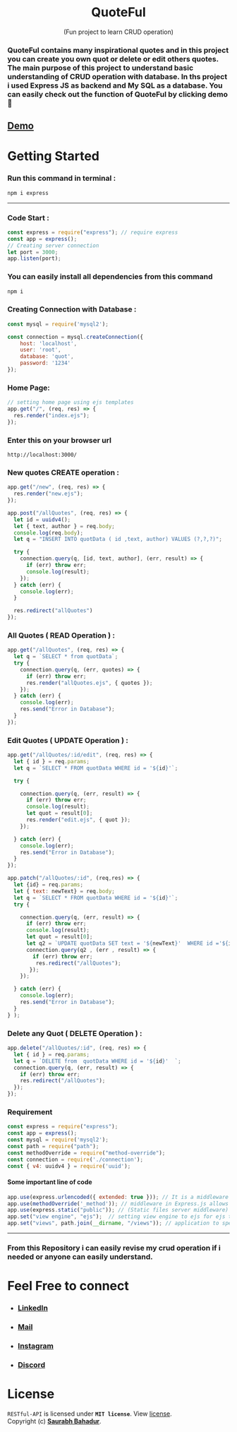 <h1 align="center" > QuoteFul </h1> <p align="center"> (Fun project to learn CRUD operation)</p>

### QuoteFul contains many inspirational quotes and in this project you can create you own quot or delete or edit others quotes. The main purpose of this project to understand basic understanding of CRUD operation with database. In ths project i used Express JS as backend and My SQL as a database. You can easily check out the function of QuoteFul by clicking demo 🤗


## [Demo](https://www.linkedin.com/posts/saurabhbahadur_connections-mernstack-mernstackdevelopment-activity-7132318224523665408--vES?utm_source=share&utm_medium=member_desktop)


# Getting Started

### Run this command in terminal :
```ruby
npm i express
```
---
### Code Start :
```js
const express = require("express"); // require express 
const app = express();
// Creating server connection 
let port = 3000;
app.listen(port);
```

### You can easily install all dependencies from this command
```js
npm i
```

### Creating Connection with Database :
```js
const mysql = require('mysql2');

const connection = mysql.createConnection({
    host: 'localhost',
    user: 'root',
    database: 'quot',
    password: '1234'
});
```

   ### Home Page:
```js
// setting home page using ejs templates
app.get("/", (req, res) => {
  res.render("index.ejs");
});
```
### Enter this on your browser url 
```
http://localhost:3000/
```

### New quotes CREATE operation :
```js
app.get("/new", (req, res) => {
  res.render("new.ejs");
});

app.post("/allQuotes", (req, res) => {
  let id = uuidv4();
  let { text, author } = req.body;
  console.log(req.body);
  let q = "INSERT INTO quotData ( id ,text, author) VALUES (?,?,?)";

  try {
    connection.query(q, [id, text, author], (err, result) => {
      if (err) throw err;
      console.log(result);
    });
  } catch (err) {
    console.log(err);
  }

  res.redirect("allQuotes")
});
```

### All Quotes ( READ Operation ) :
```js
app.get("/allQuotes", (req, res) => {
  let q = `SELECT * from quotData`;
  try {
    connection.query(q, (err, quotes) => {
      if (err) throw err;
      res.render("allQuotes.ejs", { quotes });
    });
  } catch (err) {
    console.log(err);
    res.send("Error in Database");
  }
});
```

### Edit Quotes ( UPDATE Operation ) :
```js
app.get("/allQuotes/:id/edit", (req, res) => {
  let { id } = req.params;
  let q = `SELECT * FROM quotData WHERE id = '${id}'`;

  try {

    connection.query(q, (err, result) => {
      if (err) throw err;
      console.log(result);
      let quot = result[0];
      res.render("edit.ejs", { quot });
    });

  } catch (err) {
    console.log(err);
    res.send("Error in Database");
  }
});

app.patch("/allQuotes/:id", (req,res) => {
  let {id} = req.params;
  let { text: newText} = req.body;
  let q = `SELECT * FROM quotData WHERE id = '${id}'`;
  try {

    connection.query(q, (err, result) => {
      if (err) throw err;
      console.log(result);
      let quot = result[0];
      let q2 = `UPDATE quotData SET text = '${newText}'  WHERE id ='${id}' `;
      connection.query(q2 , (err , result) => {
        if (err) throw err;
         res.redirect("/allQuotes");
       });
    });

  } catch (err) {
    console.log(err);
    res.send("Error in Database");
  }
} );

```
### Delete any Quot ( DELETE Operation ) :
```js
app.delete("/allQuotes/:id", (req, res) => {
  let { id } = req.params;
  let q = `DELETE from  quotData WHERE id = '${id}'  `;
  connection.query(q, (err, result) => {
    if (err) throw err;
    res.redirect("/allQuotes");
  });
});
```

### Requirement
```js
const express = require("express");
const app = express();
const mysql = require('mysql2');
const path = require("path");
const methodOverride = require("method-override");
const connection = require('./connection');
const { v4: uuidv4 } = require('uuid');
```

#### Some important line of code
```js
app.use(express.urlencoded({ extended: true })); // It is a middleware used to parse incoming requests with URL-encoded payloads.
app.use(methodOverride('_method')); // middleware in Express.js allows you to use HTTP verbs such as PUT or DELETE in places where the client doesn't support it
app.use(express.static("public")); // (Static files server middleware) setting directory for css and js files 
app.set("view engine", "ejs");  // setting view engine to ejs for ejs templates
app.set("views", path.join(__dirname, "/views")); // application to specify the directory where the application's views (templates) are located
```
***
### From this Repository i can easily revise my crud operation if i needed or anyone can easily understand.

# Feel Free to connect
+ ### [LinkedIn](https://www.linkedin.com/in/saurabhbahadur) 
+ ### [Mail](mailto:singhsaurabhbahadur@gmail.com)
+ ### [Instagram](https://www.instagram.com/saurabhbahadur_)
+ ### [Discord](https://discord.gg/aQR27Bg7de)

# License

`RESTful-API` is licensed under **`MIT license`**. View [license](https://github.com/saurabhbahadur/quoteful/blob/main/LICENSE).<br>
Copyright (c) [**Saurabh Bahadur**](https://github.com/saurabhbahadur).
